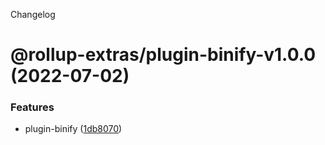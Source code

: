Changelog

# @rollup-extras/plugin-binify-v1.0.0 (2022-07-02)


### Features

* plugin-binify ([1db8070](https://github.com/kshutkin/rollup-extras/commit/1db8070f2444b3ff2314b0bb22e2ded6bfa0aeb0))
